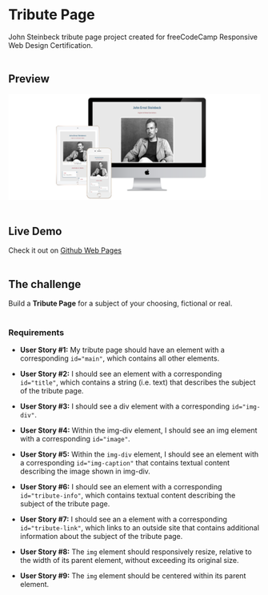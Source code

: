 # Tribute Page

John Steinbeck tribute page project created for freeCodeCamp Responsive Web Design Certification.<br>
<br>

## Preview 
![the project preview](./images/preview.png)</br>
<br>

## Live Demo 

Check it out on [Github Web Pages](https://redwanhaitami.github.io/fcc-tribute-page/)<br>
<br>

## The challenge

Build a **Tribute Page** for a subject of your choosing, fictional or real.<br>
<br>

### Requirements

- **User Story #1:** My tribute page should have an element with a corresponding `id="main"`, which contains all other elements.
  
- **User Story #2:** I should see an element with a corresponding `id="title"`, which contains a string (i.e. text) that describes the subject of the tribute page.
  
- **User Story #3:** I should see a div element with a corresponding `id="img-div"`.
  
- **User Story #4:** Within the img-div element, I should see an img element with a corresponding `id="image"`.
  
- **User Story #5:** Within the `img-div` element, I should see an element with a corresponding `id="img-caption"` that contains textual content describing the image shown in img-div.
  
- **User Story #6:** I should see an element with a corresponding `id="tribute-info"`, which contains textual content describing the subject of the tribute page.
  
- **User Story #7:** I should see an a element with a corresponding `id="tribute-link"`, which links to an outside site that contains additional information about the subject of the tribute page.
  
- **User Story #8:** The `img` element should responsively resize, relative to the width of its parent element, without exceeding its original size.
  
- **User Story #9:** The `img` element should be centered within its parent element.


